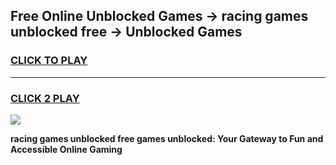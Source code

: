 
## Free Online Unblocked Games → racing games unblocked free → Unblocked Games
<h3>
<a href="https://premium.freeplayer.one?title=racing_games_unblocked_free&ref=21F">CLICK TO PLAY</a></h3>
<hr>

<h3>
<a href="https://premium.freeplayer.one?title=racing_games_unblocked_free&ref=21F">CLICK 2 PLAY</a>
  
</h3>

<a href="https://premium.freeplayer.one?title=racing_games_unblocked_free&ref=21F/"><img src="https://clearcache.store/games.png"></a>


**racing games unblocked free games unblocked: Your Gateway to Fun and Accessible Online Gaming**
